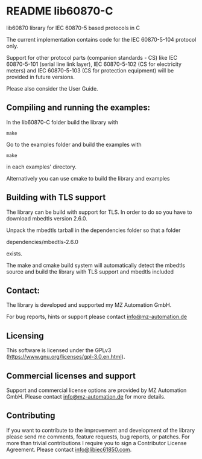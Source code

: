 # README lib60870-C

lib60870 library for IEC 60870-5 based protocols in C

The current implementation contains code for the IEC 60870-5-104 protocol only.

Support for other protocol parts (companion standards - CS) like IEC 60870-5-101 (serial line link layer), IEC 60870-5-102 (CS for electricity meters) and IEC 60870-5-103 (CS for protection equipment) will be provided in future versions.

Please also consider the User Guide.


## Compiling and running the examples:


In the lib60870-C folder build the library with

`make`

Go to the examples folder and build the examples with

`make`

in each examples' directory.

Alternatively you can use cmake to build the library and examples

## Building with TLS support

The library can be build with support for TLS. In order to do so you have to download mbedtls version 2.6.0.

Unpack the mbedtls tarball in the dependencies folder so that a folder

dependencies/mbedtls-2.6.0

exists.

The make and cmake build system will automatically detect the mbedtls source and build the library with TLS support and mbedtls included


## Contact:

The library is developed and supported my MZ Automation GmbH.

For bug reports, hints or support please contact info@mz-automation.de

## Licensing

This software is licensed under the GPLv3 (https://www.gnu.org/licenses/gpl-3.0.en.html).

## Commercial licenses and support

Support and commercial license options are provided by MZ Automation GmbH. Please contact info@mz-automation.de for more details.

## Contributing

If you want to contribute to the improvement and development of the library please send me comments, feature requests, bug reports, or patches. For more than trivial contributions I require you to sign a Contributor License Agreement. Please contact info@libiec61850.com.
